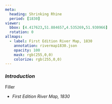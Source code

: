 ```yaml
---
meta:
  heading: Shrinking Rhine
  period: [1830]
viewer:
  bbox: [4.417623,51.884657,4.535269,51.930966]
  rotation: 0
allmaps:
  - label: First Edition River Map, 1830
    annotation: rivermap1830.json
    opacity: 100
    mask: rgb(255,0,0)
    colorize: rgb(255,0,0)
---
```

### _Introduction_

Filler

- _First Edition River Map, 1830_
